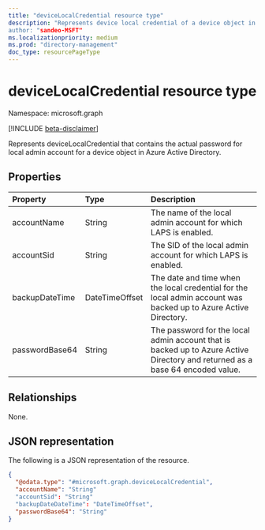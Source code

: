 ```yaml
---
title: "deviceLocalCredential resource type"
description: "Represents device local credential of a device object in Azure Active Directory that is enabled with Local Admin PAssword Solution (LAPS).
author: "sandeo-MSFT"
ms.localizationpriority: medium
ms.prod: "directory-management"
doc_type: resourcePageType
---
```


# deviceLocalCredential resource type

Namespace: microsoft.graph

[!INCLUDE [beta-disclaimer](../../includes/beta-disclaimer.md)]

Represents deviceLocalCredential that contains the actual password for local admin account for a device object in Azure Active Directory.

## Properties
|Property|Type|Description|
|:---|:---|:---|
|accountName|String| The name of the local admin account for which LAPS is enabled.|
|accountSid|String|The SID of the local admin account for which LAPS is enabled.|
|backupDateTime|DateTimeOffset|The date and time when the local credential for the local admin account was backed up to Azure Active Directory.|
|passwordBase64|String|The password for the local admin account that is backed up to Azure Active Directory and returned as a base 64 encoded value.|


## Relationships
None.

## JSON representation
The following is a JSON representation of the resource.
<!-- {
  "blockType": "resource",
  "@odata.type": "microsoft.graph.deviceLocalCredential",
  "baseType": "microsoft.graph.entity",
  "openType": false
}
-->
``` json
{
  "@odata.type": "#microsoft.graph.deviceLocalCredential",
  "accountName": "String"
  "accountSid": "String"
  "backupDateDateTime": "DateTimeOffset",
  "passwordBase64": "String"
}
```

